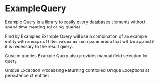 # ExampleQuery

Example Query is a library to easily query databases elements without spend time creating sql or hql queries. 

Find by Examples
	Example Query will use a combination of an example entity with a maps of filter values as main parameters that will be applied if it is necessary to the result query. 
	
Custom queries
	Example Query also provides manual field selection for query.

Unique Exception Processing
	Returning controlled Unique Exceptions at persistence of entities

